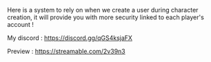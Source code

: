 Here is a system to rely on when we create a user during character creation, it will provide you with more security linked to each player's account !

My discord : https://discord.gg/qGS4ksjaFX

Preview : https://streamable.com/2v39n3
